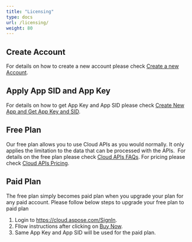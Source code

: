 ```yaml
---
title: "Licensing"
type: docs
url: /licensing/
weight: 80
---
```


## **Create Account**
For details on how to create a new account please check [Create a new Account](https://docs.aspose.cloud/total/creating-and-managing-account).
## **Apply App SID and App Key**
For details on how to get App Key and App SID please check [Create New App and Get App Key and SID](https://docs.aspose.cloud/total/create-new-app-and-get-app-key-and-sid/).
## **Free Plan**
Our free plan allows you to use Cloud APIs as you would normally. It only applies the limitation to the data that can be processed with the APIs.  For details on the free plan please check [Cloud APIs FAQs](https://purchase.aspose.cloud/policies/faq). For pricing please check [Cloud APIs Pricing](https://purchase.aspose.cloud/pricing).
## **Paid Plan**
The free plan simply becomes paid plan when you upgrade your plan for any paid account. Please follow below steps to upgrade your free plan to paid plan 

1. Login to <https://cloud.aspose.com/SignIn>.
2. Fllow instructions after clicking on [Buy Now](https://dashboard.aspose.cloud/#/plan).
3. Same App Key and App SID will be used for the paid plan.




